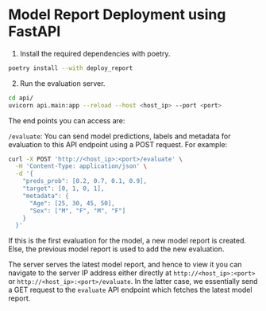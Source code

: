 # Model Report Deployment using FastAPI

1. Install the required dependencies with poetry.

```bash
poetry install --with deploy_report
```

2. Run the evaluation server.

```bash
cd api/
uvicorn api.main:app --reload --host <host_ip> --port <port>
```

The end points you can access are:

`/evaluate`: You can send model predictions, labels and metadata
for evaluation to this API endpoint using a POST request. For example:
```bash
curl -X POST 'http://<host_ip>:<port>/evaluate' \
  -H 'Content-Type: application/json' \
  -d '{
    "preds_prob": [0.2, 0.7, 0.1, 0.9],
    "target": [0, 1, 0, 1],
    "metadata": {
      "Age": [25, 30, 45, 50],
      "Sex": ["M", "F", "M", "F"]
    }
  }'
```

If this is the first evaluation for the model, a new model report is created.
Else, the previous model report is used to add the new evaluation.

The server serves the latest model report, and hence to view it you
can navigate to the server IP address either directly at `http://<host_ip>:<port>` or `http://<host_ip>:<port>/evaluate`. In the latter case, we essentially send a GET request to the ``evaluate`` API endpoint which fetches the latest model report.

